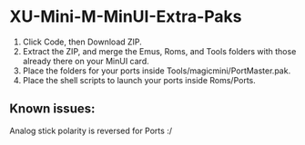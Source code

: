 # XU-Mini-M-MinUI-Extra-Paks

1) Click Code, then Download ZIP.
2) Extract the ZIP, and merge the Emus, Roms, and Tools folders with those already there on your MinUI card.
3) Place the folders for your ports inside Tools/magicmini/PortMaster.pak.
4) Place the shell scripts to launch your ports inside Roms/Ports. 

## Known issues:
Analog stick polarity is reversed for Ports :/
